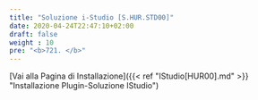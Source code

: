```yaml
---
title: "Soluzione i-Studio [S.HUR.STD00]"
date: 2020-04-24T22:47:10+02:00
draft: false
weight : 10
pre: "<b>721. </b>"
---
```


[Vai alla Pagina di Installazione]({{< ref "IStudio[HUR00].md" >}} "Installazione Plugin-Soluzione IStudio")

